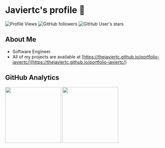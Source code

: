 # Javiertc's profile 👋
![Profile Views](https://komarev.com/ghpvc/?username=thejaviertc&label=Profile%20views&color=0e75b6&style=flat)
![GitHub followers](https://img.shields.io/github/followers/thejaviertc)
![GitHub User's stars](https://img.shields.io/github/stars/thejaviertc)

## About Me
- Software Engineer.
- All of my projects are available at [https://thejaviertc.github.io/portfolio-javiertc/](https://thejaviertc.github.io/portfolio-javiertc/)

## GitHub Analytics

<div>
  <img height="180em" src="https://github-readme-stats.vercel.app/api?username=thejaviertc&count_private=true&show_icons=true&theme=tokyonight&include_all_commits=true" />
  <img height="180em" src="https://github-readme-stats.vercel.app/api/top-langs/?username=thejaviertc&count_private=true&layout=compact&theme=tokyonight" />
</div>
